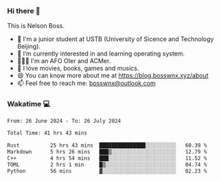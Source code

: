 ### Hi there 👋

<!--
**bosswnx/bosswnx** is a ✨ _special_ ✨ repository because its `README.md` (this file) appears on your GitHub profile.

Here are some ideas to get you started:

- 🔭 I’m currently working on ...
- 🌱 I’m currently learning ...
- 👯 I’m looking to collaborate on ...
- 🤔 I’m looking for help with ...
- 💬 Ask me about ...
- 📫 How to reach me: ...
- 😄 Pronouns: ...
- ⚡ Fun fact: ...
-->

This is Nelson Boss.

- 🏫 I'm a junior student at USTB (University of Sicence and Technology Beijing).
- 🌱 I’m currently interested in and learning operating system.
- 🧑🏻‍💻 I'm an AFO OIer and ACMer.
- 🥰 I love movies, books, games and musics.
- 😄 You can know more about me at https://blog.bosswnx.xyz/about
- 📫 Feel free to reach me: bosswnx@outlook.com

### Wakatime 💻

<!--START_SECTION:waka-->

```txt
From: 26 June 2024 - To: 26 July 2024

Total Time: 41 hrs 43 mins

Rust          25 hrs 43 mins  ███████████████░░░░░░░░░░   60.39 %
Markdown      5 hrs 26 mins   ███▒░░░░░░░░░░░░░░░░░░░░░   12.79 %
C++           4 hrs 54 mins   ███░░░░░░░░░░░░░░░░░░░░░░   11.52 %
TOML          2 hrs 1 min     █▒░░░░░░░░░░░░░░░░░░░░░░░   04.74 %
Python        56 mins         ▓░░░░░░░░░░░░░░░░░░░░░░░░   02.23 %
```

<!--END_SECTION:waka-->
